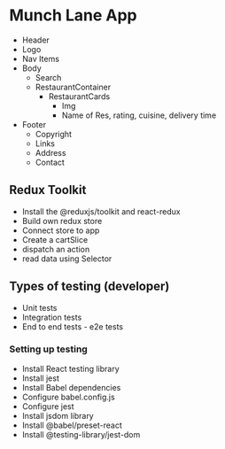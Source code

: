 # Munch Lane App

- Header 
- Logo
- Nav Items
- Body
  - Search
  - RestaurantContainer
    - RestaurantCards
      - Img
      - Name of Res, rating, cuisine, delivery time
- Footer
    - Copyright
    - Links
    - Address
    - Contact

## Redux Toolkit
- Install the @reduxjs/toolkit and react-redux
- Build own redux store
- Connect store to app
- Create a cartSlice
- dispatch an action
- read data using Selector

## Types of testing (developer)
- Unit tests
- Integration tests
- End to end tests - e2e tests

### Setting up testing
- Install React testing library
- Install jest
- Install Babel dependencies
- Configure babel.config.js
- Configure jest
- Install jsdom library
- Install @babel/preset-react
- Install @testing-library/jest-dom